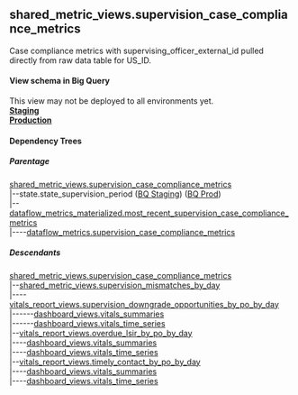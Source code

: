 ## shared_metric_views.supervision_case_compliance_metrics

Case compliance metrics with supervising_officer_external_id pulled directly from raw data table for US_ID.


#### View schema in Big Query
This view may not be deployed to all environments yet.<br/>
[**Staging**](https://console.cloud.google.com/bigquery?pli=1&p=recidiviz-staging&page=table&project=recidiviz-staging&d=shared_metric_views&t=supervision_case_compliance_metrics)
<br/>
[**Production**](https://console.cloud.google.com/bigquery?pli=1&p=recidiviz-123&page=table&project=recidiviz-123&d=shared_metric_views&t=supervision_case_compliance_metrics)
<br/>

#### Dependency Trees

##### Parentage
[shared_metric_views.supervision_case_compliance_metrics](../shared_metric_views/supervision_case_compliance_metrics.md) <br/>
|--state.state_supervision_period ([BQ Staging](https://console.cloud.google.com/bigquery?pli=1&p=recidiviz-staging&page=table&project=recidiviz-staging&d=state&t=state_supervision_period)) ([BQ Prod](https://console.cloud.google.com/bigquery?pli=1&p=recidiviz-123&page=table&project=recidiviz-123&d=state&t=state_supervision_period)) <br/>
|--[dataflow_metrics_materialized.most_recent_supervision_case_compliance_metrics](../dataflow_metrics_materialized/most_recent_supervision_case_compliance_metrics.md) <br/>
|----[dataflow_metrics.supervision_case_compliance_metrics](../../metrics/supervision/supervision_case_compliance_metrics.md) <br/>


##### Descendants
[shared_metric_views.supervision_case_compliance_metrics](../shared_metric_views/supervision_case_compliance_metrics.md) <br/>
|--[shared_metric_views.supervision_mismatches_by_day](../shared_metric_views/supervision_mismatches_by_day.md) <br/>
|----[vitals_report_views.supervision_downgrade_opportunities_by_po_by_day](../vitals_report_views/supervision_downgrade_opportunities_by_po_by_day.md) <br/>
|------[dashboard_views.vitals_summaries](../dashboard_views/vitals_summaries.md) <br/>
|------[dashboard_views.vitals_time_series](../dashboard_views/vitals_time_series.md) <br/>
|--[vitals_report_views.overdue_lsir_by_po_by_day](../vitals_report_views/overdue_lsir_by_po_by_day.md) <br/>
|----[dashboard_views.vitals_summaries](../dashboard_views/vitals_summaries.md) <br/>
|----[dashboard_views.vitals_time_series](../dashboard_views/vitals_time_series.md) <br/>
|--[vitals_report_views.timely_contact_by_po_by_day](../vitals_report_views/timely_contact_by_po_by_day.md) <br/>
|----[dashboard_views.vitals_summaries](../dashboard_views/vitals_summaries.md) <br/>
|----[dashboard_views.vitals_time_series](../dashboard_views/vitals_time_series.md) <br/>

